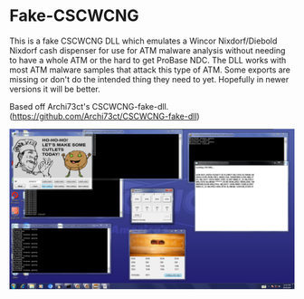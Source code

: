 # Fake-CSCWCNG
This is a fake CSCWCNG DLL which emulates a Wincor Nixdorf/Diebold Nixdorf cash dispenser for use for ATM malware analysis without needing to have a whole ATM or the hard to get ProBase NDC.
The DLL works with most ATM malware samples that attack this type of ATM. Some exports are missing or don't do the intended thing they need to yet. Hopefully in newer versions it will be better.

Based off Archi73ct's CSCWCNG-fake-dll. (https://github.com/Archi73ct/CSCWCNG-fake-dll)

![screenshot](screenie/github.png)
